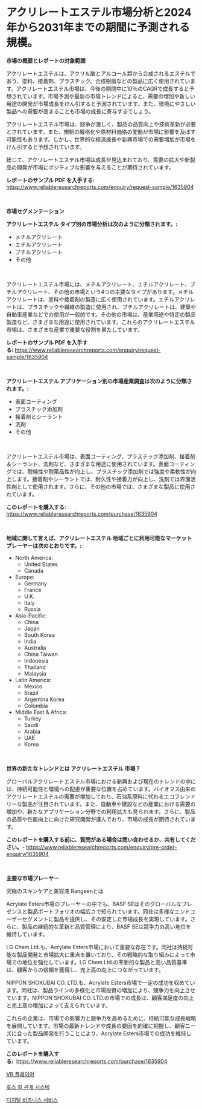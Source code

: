 <p><h1>アクリレートエステル市場分析と2024年から2031年までの期間に予測される規模。</h1></p><p><strong>市場の概要とレポートの対象範囲</strong></p>
<p><p>アクリレートエステルは、アクリル酸とアルコール類から合成されるエステルであり、塗料、接着剤、プラスチック、合成樹脂などの製品に広く使用されています。アクリレートエステル市場は、今後の期間中に10％のCAGRで成長すると予想されています。市場予測や最新の市場トレンドによると、需要の増加や新しい用途の開発が市場成長をけん引すると予測されています。また、環境にやさしい製品への需要が高まることも市場の成長に寄与するでしょう。</p><p>アクリレートエステル市場は、競争が激しく、製品の品質向上や技術革新が必要とされています。また、規制の厳格化や原材料価格の変動が市場に影響を及ぼす可能性もあります。しかし、世界的な経済成長や新興市場での需要増加が市場をけん引すると予想されています。</p><p>総じて、アクリレートエステル市場は成長が見込まれており、需要の拡大や新製品の開発が市場にポジティブな影響を与えることが期待されています。</p></p>
<p><strong>レポートのサンプル PDF を入手する:</strong> <a href="https://www.reliableresearchreports.com/enquiry/request-sample/1635904">https://www.reliableresearchreports.com/enquiry/request-sample/1635904</a></p>
<p>&nbsp;</p>
<p><strong>市場セグメンテーション</strong></p>
<p><strong>アクリレートエステル タイプ別の市場分析は次のように分類されます。:</strong></p>
<p><ul><li>メチルアクリレート</li><li>エチルアクリレート</li><li>ブチルアクリレート</li><li>その他</li></ul></p>
<p>&nbsp;</p>
<p><p>アクリレートエステル市場には、メチルアクリレート、エチルアクリレート、ブチルアクリレート、その他の市場という4つの主要なタイプがあります。メチルアクリレートは、塗料や接着剤の製造に広く使用されています。エチルアクリレートは、プラスチックや繊維の製造に使用され、ブチルアクリレートは、建築や自動車産業などでの使用が一般的です。その他の市場は、産業用途や特定の製品製造など、さまざまな用途に使用されています。これらのアクリレートエステル市場は、さまざまな産業で重要な役割を果たしています。</p></p>
<p><strong>レポートのサンプル PDF を入手する:</strong>&nbsp;<a href="https://www.reliableresearchreports.com/enquiry/request-sample/1635904">https://www.reliableresearchreports.com/enquiry/request-sample/1635904</a></p>
<p>&nbsp;</p>
<p><strong> アクリレートエステル アプリケーション別の市場産業調査は次のように分類されます。:</strong></p>
<p><ul><li>表面コーティング</li><li>プラスチック添加剤</li><li>接着剤とシーラント</li><li>洗剤</li><li>その他</li></ul></p>
<p>&nbsp;</p>
<p><p>アクリレートエステル市場は、表面コーティング、プラスチック添加剤、接着剤＆シーラント、洗剤など、さまざまな用途に使用されています。表面コーティングでは、耐候性や耐薬品性が向上し、プラスチック添加剤では強度や柔軟性が向上します。接着剤やシーラントでは、耐久性や接着力が向上し、洗剤では界面活性剤として使用されます。さらに、その他の市場では、さまざまな製品に使用されています。</p></p>
<p><strong>このレポートを購入する:</strong>&nbsp; <a href="https://www.reliableresearchreports.com/purchase/1635904">https://www.reliableresearchreports.com/purchase/1635904</a></p>
<p>&nbsp;</p>
<p><strong>地域に関して言えば、アクリレートエステル 地域ごとに利用可能なマーケットプレーヤーは次のとおりです。:</strong></p>
<p><ul>
    <li>
        North America:
        <ul>
            <li>United States</li>
            <li>Canada</li>
        </ul>
    </li>
    <li>
        Europe:
        <ul>
            <li>Germany</li>
            <li>France</li>
            <li>U.K.</li>
            <li>Italy</li>
            <li>Russia</li>
        </ul>
    </li>
    <li>
        Asia-Pacific:
        <ul>
            <li>China</li>
            <li>Japan</li>
            <li>South Korea</li>
            <li>India</li>
            <li>Australia</li>
            <li>China Taiwan</li>
            <li>Indonesia</li>
            <li>Thailand</li>
            <li>Malaysia</li>
        </ul>
    </li>
    <li>
        Latin America:
        <ul>
            <li>Mexico</li>
            <li>Brazil</li>
            <li>Argentina Korea</li>
            <li>Colombia</li>
        </ul>
    </li>
    <li>
        Middle East & Africa:
        <ul>
            <li>Turkey</li>
            <li>Saudi</li>
            <li>Arabia</li>
            <li>UAE</li>
            <li>Korea</li>
        </ul>
    </li>
    </ul></p>
<p>&nbsp;</p>
<p><strong>世界の新たなトレンドとは アクリレートエステル 市場？</strong></p>
<p><p>グローバルアクリレートエステル市場における新興および現在のトレンドの中には、持続可能性と環境への配慮が重要な位置を占めています。バイオマス由来のアクリレートエステルの需要が増加しており、石油系原料に代わるエコフレンドリーな製品が注目されています。また、自動車や建設などの産業における需要の増加や、新たなアプリケーション分野での利用拡大も見られます。さらに、製品の品質や性能向上に向けた研究開発が進んでおり、市場の成長が期待されています。</p></p>
<p><strong>このレポートを購入する前に、質問がある場合は問い合わせるか、共有してください。</strong>- <a href="https://www.reliableresearchreports.com/enquiry/pre-order-enquiry/1635904">https://www.reliableresearchreports.com/enquiry/pre-order-enquiry/1635904</a></p>
<p>&nbsp;</p>
<p><strong>主要な市場プレーヤー</strong></p>
<p><p>究極のスキンケアと美容液 Rangeenとは</p><p>Acrylate Esters市場のプレーヤーの中でも、BASF SEはそのグローバルなプレゼンスと製品ポートフォリオの幅広さで知られています。同社は多様なエンドユーザーセグメントに製品を提供し、その安定した市場成長を実現しています。さらに、製品の継続的な革新と品質管理により、BASF SEは競争力の高い地位を維持しています。</p><p>LG Chem Ltd.も、Acrylate Esters市場において重要な存在です。同社は持続可能な製品開発と市場拡大に重点を置いており、その戦略的な取り組みによって市場での地位を強化しています。LG Chem Ltd.の革新的な製品と高い品質基準は、顧客からの信頼を獲得し、売上高の向上につながっています。</p><p>NIPPON SHOKUBAI CO. LTD.も、Acrylate Esters市場で一定の成功を収めています。同社は、製品ラインの多様化と市場投資の増加により、競争力を向上させています。NIPPON SHOKUBAI CO. LTD.の市場での成長は、顧客満足度の向上と売上高の増加によって支えられています。</p><p>これらの企業は、市場での影響力と競争力を高めるために、持続可能な成長戦略を展開しています。市場の最新トレンドや成長の要因を的確に把握し、顧客ニーズに合った製品開発を行うことにより、Acrylate Esters市場での成功を維持しています。</p></p>
<p><strong>このレポートを購入する:</strong>&nbsp;&nbsp;<a href="https://www.reliableresearchreports.com/purchase/1635904">https://www.reliableresearchreports.com/purchase/1635904</a></p>
<p><p><a href="https://github.com/darrellockm3ytan895656/Market-Research-Report-List-1/blob/main/51180186642.md">VR 플레이어</a></p><p><a href="https://github.com/vsr06p4p49/Market-Research-Report-List-1/blob/main/44057936644.md">호스 릴 관개 시스템</a></p><p><a href="https://github.com/oajzkywllm460/Market-Research-Report-List-1/blob/main/56000616643.md">디지털 비즈니스 서비스</a></p></p>